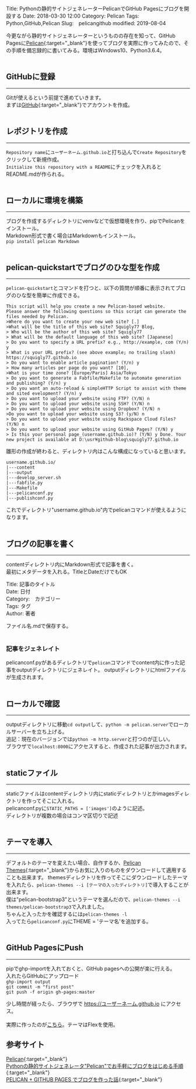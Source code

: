 Title: Pythonの静的サイトジェネレーターPelicanでGitHub Pagesにブログを開設する
Date: 2018-03-30 12:00
Category:	Pelican
Tags: Python,GitHub,Pelican
Slug:　pelicangithub
modified: 2019-08-04

今更ながら静的サイトジェネレーターというものの存在を知って、GitHub Pagesに[Pelican](http://docs.getpelican.com/en/stable/){:target="_blank"}を使ってブログを実際に作ってみたので、その手順を備忘録的に書いてみる。環境はWindows10、Python3.6.4。<br><br>

## GitHubに登録
---

Gitが使えるという前提で進めていきます。  
まずは[GitHub](https://github.com/){:target="_blank"}でアカウントを作成。<br><br>

## レポジトリを作成
---

`Repository name`に`ユーザーネーム.github.io`と打ち込んで`Create Repository`をクリックして新規作成。  
`Initialize this repository with a README`にチェックを入れるとREADME.mdが作られる。 <br><br> 

##  ローカルに環境を構築
---

ブログを作成するディレクトリにvenvなどで仮想環境を作り、pipでPelicanをインストール。  
Markdown形式で書く場合はMarkdownもインストール。  
`pip install pelican Markdown`  
<br>

##  pelican-quickstartでブログのひな型を作成
---

`pelican-quickstart`とコマンドを打つと、以下の質問が順番に表示されてブログのひな型を簡単に作成できる。  
```
This script will help you create a new Pelican-based website.
Please answer the following questions so this script can generate the files needed by Pelican.
>Where do you want to create your new web site? [.]
>What will be the title of this web site? Squigly77 Blog,
> Who will be the author of this web site? Squigly77
> What will be the default language of this web site? [Japanese]
> Do you want to specify a URL prefix? e.g., http://example, com (Y/n) y
> What is your URL prefix? (see above example; no trailing slash) https://squigly77.github.io
> Do you want to enable article pagination? (Y/n) y
> How many articles per page do you want? [10],
>What is your time zone? [Europe/Paris] Asia/Tokyo
> Do you want to generate a Fabfile/Makefile to automate generation and publishing? (Y/n) y
> Do you want an auto-reload & simpleHTTP Script to assist with theme and sited evelopment? (Y/n) y
> Do you want to upload your website using FTP? (Y/N) n
> Do you want to upload your website using SSH? (Y/N) n
> Do you want to upload your website using Dropbox? (Y/N) n
>Do you want to upload your website using S3? (y/N) n
> Do you want to upload your website using Rackspace Cloud Files? (Y/N) n
> Do you want to upload your website using GitHub Pages? (Y/N) y
> Is this your personal page_(username.github.io)? (Y/N) y Done. Your new project is available at D:\usr¥github-blog\squigly77.github.io
```
</font>

雛形の作成が終わると、ディレクトリ内はこんな構成になっていると思います。
```
username.github.io/
|---content
|---output
|---develop_server.sh
|---fabfile.py
|---Makefile
|---pelicanconf.py
|---publishconf.py
```
</font>
これでディレクトリ"username.github.io"内でpelicanコマンドが使えるようになります。<br><br>

## ブログの記事を書く
---

contentディレクトリ内にMarkdown形式で記事を書く。  
最初にメタデータを入れる。TitleとDateだけでもOK   

Title: 記事のタイトル  
Date: 日付  
Category:　カテゴリー  
Tags: タグ  
Author: 著者  

ファイル名.mdで保存する。   <br><br>

### 記事をジェネレイト

pelicanconf.pyがあるディレクトリで`pelican`コマンドでcontent内に作った記事をoutputディレクトリにジェネレイト。 
outputディレクトリにhtmlファイルが生成されます。  <br><br>

## ローカルで確認
---

outputディレクトリに移動`cd output`して、`python -m pelican.server`でローカルサーバーを立ち上げる。  
追記：現在のバージョンでは`python -m http.server`と打つのが正しい。  
ブラウザで`localhost:8000`にアクセスすると、作成された記事が出力されます。<br><br>

## staticファイル
---

staticファイルはcontentディレクトリ内にstaticディレクトリとかimagesディレクトリを作ってそこに入れる。  
pelicanconf.pyに`STATIC_PATHS = ['images']`のように記述。  
ディレクトリが複数の場合はコンマ区切りで記述  <br><br>

## テーマを導入
---

デフォルトのテーマを変えたい場合、自作するか、[Pelican Themes](http://pelicanthemes.com/){:target="_blank"}からお気に入りのものをダウンロードして適用することも出来ます。
themesディレクトリを作ってそこにダウンロードしたテーマを入れたら、`pelican-themes --i [テーマの入ったディレクトリ]`で導入することが出来ます。  
僕は"pelican-bootstrap3"というテーマを選んだので、`pelican-themes --i themes/pelican-bootstrap3`で入れました。  
ちゃんと入ったかを確認するには`pelican-themes -l`  
入ってたら`pelicanconf.py`にTHEME = 'テーマ名'を追加する。<br><br>

## GitHub PagesにPush
---

pipでghp-importを入れておくと、GitHub pagesへの公開が楽に行える。  
入れたらGitHubにアップロード  
`ghp-import output`  
`git commit -m "first post"`  
`git push -f origin gh-pages:master`

少し時間が経ったら、ブラウザで https://ユーザーネーム.github.io にアクセス。
<br><br>
実際に作ったのが[こちら](https://squigly77.github.io/)。テーマはFlexを使用。

## 参考サイト
[Pelican](http://docs.getpelican.com/en/stable/){:target="_blank"}  
[Pythonの静的サイトジェネレータ"Pelican"でお手軽にブログをはじめる手順](https://qiita.com/ogrew/items/ecef0a4700d5bd4d875d){:target="_blank"}  
[PELICAN + GITHUB PAGES でブログを作った話](http://daikishimada.github.io/pelican-start.html){:target="_blank"}
